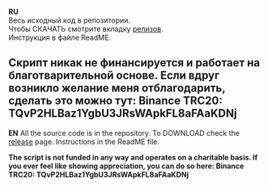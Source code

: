 **RU** <br>
Весь исходный код в репозитории.<br> 
Чтобы СКАЧАТЬ смотрите вкладку [релизов](https://github.com/Auphinity/PoE2_trade_script/releases).<br>
Инструкция в файле ReadME. <br>

**Скрипт никак не финансируется и работает на благотварительной основе. Если вдруг возникло желание меня отблагодарить, сделать это можно тут: 
Binance TRC20: TQvP2HLBaz1YgbU3JRsWApkFL8aFAaKDNj**
---------------------------------------------------------------------------------------------------------------------------------------------
**EN**
All the source code is in the repository.
To DOWNLOAD check the [release](https://github.com/Auphinity/PoE2_trade_script/releases) page.
Instructions in the ReadME file.

**The script is not funded in any way and operates on a charitable basis.
If you ever feel like showing appreciation, you can do so here:
Binance TRC20: TQvP2HLBaz1YgbU3JRsWApkFL8aFAaKDNj**
